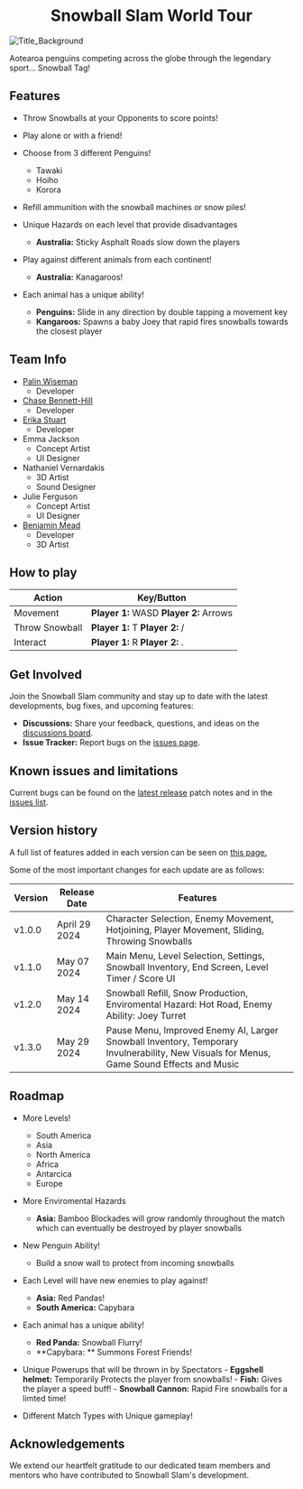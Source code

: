 <h1 align="center"> Snowball Slam World Tour </h1>

![Title_Background](https://github.com/TeamSnowballSlam/Snowball-Slam-World-Tour/assets/104808214/f543d62c-b349-4f2d-b267-92c697eaeae8)


Aotearoa penguins competing across the globe through the legendary sport... Snowball Tag!

## Features
- Throw Snowballs at your Opponents to score points!
- Play alone or with a friend!
- Choose from 3 different Penguins!
    - Tawaki
    - Hoiho
    - Korora
      
- Refill ammunition with the snowball machines or snow piles!
- Unique Hazards on each level that provide disadvantages
    - **Australia:** Sticky Asphalt Roads slow down the players
- Play against different animals from each continent!
    - **Australia:** Kanagaroos!
- Each animal has a unique ability!
    - **Penguins:** Slide in any direction by double tapping a movement key
    - **Kangaroos:** Spawns a baby Joey that rapid fires snowballs towards the closest player
  

## Team Info
<!--- Do design team want links to something other than GitHub? --->
- [Palin Wiseman](https://github.com/PBWiseman)
  - Developer
- [Chase Bennett-Hill](https://github.com/ChaseBENNC9)
  - Developer
- [Erika Stuart](https://github.com/erokasyuart)
  - Developer
- Emma Jackson
  - Concept Artist
  - UI Designer
- Nathaniel Vernardakis
  - 3D Artist
  - Sound Designer
- Julie Ferguson
  - Concept Artist
  - UI Designer
- [Benjamin Mead](https://github.com/bean00173)
  - Developer
  - 3D Artist

## How to play

| Action                    | Key/Button             |
|---------------------------|------------------------|
| Movement                   | **Player 1:** WASD  **Player 2:** Arrows                      | 
| Throw Snowball | **Player 1:** T  **Player 2:** / |
| Interact |  **Player 1:** R  **Player 2:** . | 

## Get Involved

Join the Snowball Slam community and stay up to date with the latest developments, bug fixes, and upcoming features:

- **Discussions:** Share your feedback, questions, and ideas on the [discussions board](https://github.com/PBWiseman/Snowball-Slam-World-Tour/discussions).
- **Issue Tracker:** Report bugs on the [issues page](https://github.com/PBWiseman/Snowball-Slam-World-Tour/issues).

## Known issues and limitations

Current bugs can be found on the [latest release](https://github.com/PBWiseman/Snowball-Slam-World-Tour/releases/latest) patch notes and in the [issues list](https://github.com/PBWiseman/Snowball-Slam-World-Tour/issues?q=is%3Aopen+label%3Abug+is%3Aissue).

## Version history

A full list of features added in each version can be seen on [this page.](https://github.com/PBWiseman/Snowball-Slam-World-Tour/releases)

Some of the most important changes for each update are as follows:

| Version   | Release Date | Features                                           |
|-----------|--------------|----------------------------------------------------|
| v1.0.0    | April 29 2024   | Character Selection, Enemy Movement, Hotjoining, Player Movement, Sliding, Throwing Snowballs     | 
| v1.1.0 | May 07 2024 | Main Menu, Level Selection, Settings, Snowball Inventory, End Screen, Level Timer / Score UI  | 
| v1.2.0 | May 14 2024 | Snowball Refill, Snow Production, Enviromental Hazard: Hot Road, Enemy Ability: Joey Turret |
| v1.3.0 | May 29 2024 | Pause Menu, Improved Enemy AI,  Larger Snowball Inventory,  Temporary Invulnerability,  New Visuals for Menus,  Game Sound Effects and Music |
## Roadmap
- More Levels!
    - South America
    - Asia
    - North America
    - Africa
    - Antarcica
    - Europe
- More Enviromental Hazards
   - **Asia:** Bamboo Blockades will grow randomly throughout the match which can eventually be destroyed by player snowballs
- New Penguin Ability!
    - Build a snow wall to protect from incoming snowballs
- Each Level will have new enemies to play against!
    - **Asia:** Red Pandas!
    - **South America:** Capybara
- Each animal has a unique ability!
    - **Red Panda:** Snowball Flurry!
    - **Capybara: ** Summons Forest Friends!
 
- Unique Powerups that will be thrown in by Spectators
      - **Eggshell helmet:** Temporarily Protects the player from snowballs!
      - **Fish:** Gives the player a speed buff!
      - **Snowball Cannon:** Rapid Fire snowballs for a limted time!

- Different Match Types with Unique gameplay!

## Acknowledgements

We extend our heartfelt gratitude to our dedicated team members and mentors who have contributed to Snowball Slam's development.

<!--- ## Credits

If we need to credit any outside sources --->
